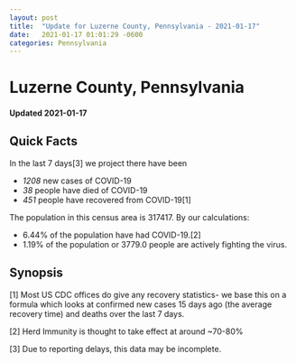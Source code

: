 ```yaml
---
layout: post
title:  "Update for Luzerne County, Pennsylvania - 2021-01-17"
date:   2021-01-17 01:01:29 -0600
categories: Pennsylvania
---
```


# Luzerne County, Pennsylvania
#### Updated 2021-01-17

## Quick Facts

In the last 7 days[3] we project there have been
- *1208* new cases of COVID-19
- *38* people have died of COVID-19
- *451* people have recovered from COVID-19[1]

The population in this census area is 317417. By our calculations:
- 6.44% of the population have had COVID-19.[2]
- 1.19% of the population or 3779.0 people are actively fighting the virus.

## Synopsis




[1] Most US CDC offices do give any recovery statistics- we base this on a formula which looks at confirmed new cases
15 days ago (the average recovery time) and deaths over the last 7 days.

[2] Herd Immunity is thought to take effect at around ~70-80%

[3] Due to reporting delays, this data may be incomplete.
 
    